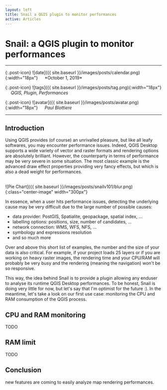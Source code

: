 ```yaml
---
layout: left
title: Snail a QGIS plugin to monitor performances
active: Articles
---
```


# Snail: a QGIS plugin to monitor performances

<hr>
{:.post-icon}
![date]({{ site.baseurl }}/images/posts/calendar.png){:width="18px"} &emsp; *October 1, 2019*

{:.post-icon}
![tags]({{ site.baseurl }}/images/posts/tag.png){:width="18px"} &emsp; *QGIS, Plugin, Performances*

{:.post-icon}
![avatar]({{ site.baseurl }}/images/posts/avatar.png){:width="18px"} &emsp; *Paul Blottiere*
<hr>

## Introduction

Using QGIS provides (of course) an unrivalled pleasure, but like all leafy
softwares, you may encounter performance issues. Indeed, QGIS Desktop supports
a wide variety of vector and raster formats and rendering options are
absolutely brilliant.  However, the counterparty in terms of performance may be
very severe in some situation.  The most classic example is the advanced draw
effect properties providing very fancy effects, but which is also a dead weight
for performances.

<br/>
![Pie Chart]({{ site.baseurl }}/images/posts/snailv101/blur.png){:class="center-image" width="300px"}
<br/>

In essence, when a user hits performance issues, detecting the underlying cause
may be very difficult due to the large number of possible causes:

- data provider: PostGIS, Spatialite, geopackage, spatial index, ...
- labelling options: positions, size, number of candidates, ...
- network connection: WMS, WFS, NFS, ...
- symbology and expressions resolution
- and so much more

Over and above this short list of examples, the number and the size of your data
is also critical. For example, if your project loads 25 layers or if you are
working on heavy raster images, the rendering time and your CPU/RAM will
probably be very busy and the rendering (meaning the navigation) won't be so
responsive.

This way, the idea behind Snail is to provide a plugin allowing any enduser to
analyse its runtime QGIS Desktop performances. To be honest, Snail is doing
very little for now, but let's say that I'm optimist for the future :). In the
meantime, let's take a look on our first use case: monitoring the CPU and RAM
consumption of the QGIS process.

## CPU and RAM monitoring

TODO


## RAM limit

TODO


## Conclusion

new features are coming to easily analyze map rendering performances.
<br/>
<br/>
<br/>
<br/>
